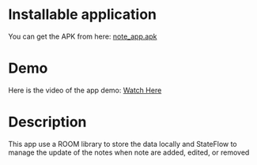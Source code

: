 # Installable application
You can get the APK from here: [note_app.apk](https://drive.google.com/file/d/1JtGAW8mgXKeGsqVaW6ykTZJWOSvrTRzb/view?usp=sharing)

# Demo
Here is the video of the app demo: [Watch Here](https://youtube.com/shorts/BqlL3wSqCoc)

# Description
This app use a ROOM library to store the data locally and StateFlow to manage the update of the notes when 
note are added, edited, or removed

